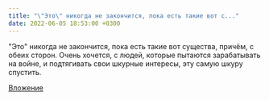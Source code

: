 ```yaml
---
title: "\"Это\" никогда не закончится, пока есть такие вот с..."
date: 2022-06-05 18:53:00 +0300
---
```


"Это" никогда не закончится, пока есть такие вот существа, причём, с обеих сторон.
Очень хочется, с людей, которые пытаются зарабатывать на войне, и подтягивать свои шкурные интересы, эту самую шкуру спустить.

[Вложение](https://vk.com/photo41076938_457248556)

